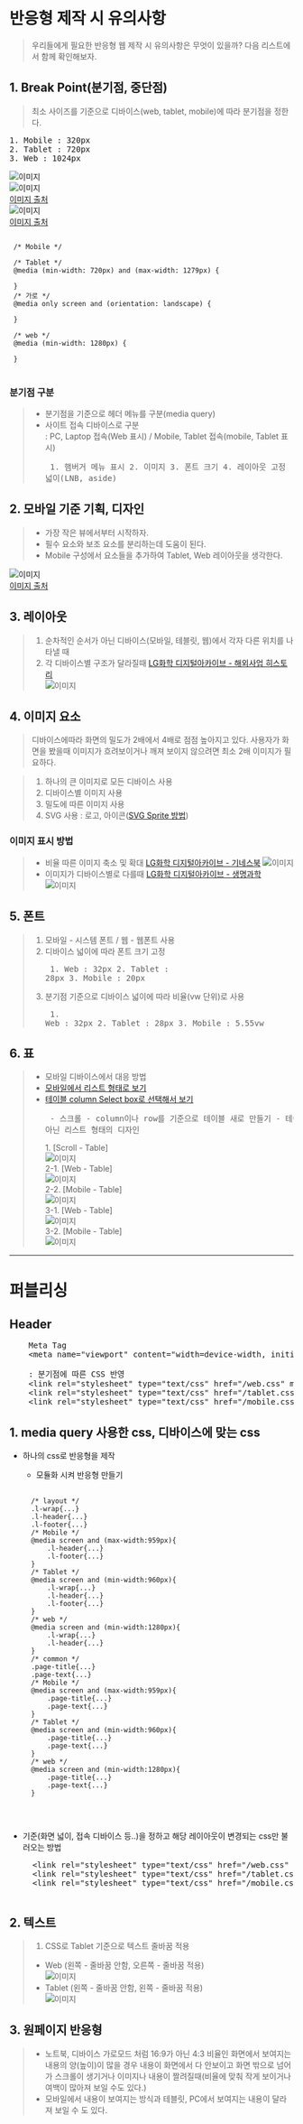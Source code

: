 # 반응형 제작 시 유의사항  
> 우리들에게 필요한 반응형 웹 제작 시 유의사항은 무엇이 있을까? 다음 리스트에서 함께 확인해보자.  

## 1. Break Point(분기점, 중단점)
> 최소 사이즈를 기준으로 디바이스(web, tablet, mobile)에 따라 분기점을 정한다.  
<pre>
1. Mobile : 320px
2. Tablet : 720px
3. Web : 1024px
</pre>

![이미지](/img/responsive-breakpoint01.png)  
![이미지](/img/responsive-breakpoint02.png)  
[이미지 출처](https://uxplanet.org/responsive-design-best-practices-c6d3f5fd163b)  
![이미지](/img/responsive-breakpoint03.jpg)  
[이미지 출처](http://brand-maestro.com/place-powerful-breakpoints-responsive-web-design/)

<pre>
<code>
 /* Mobile */

 /* Tablet */
 @media (min-width: 720px) and (max-width: 1279px) {

 }
 /* 가로 */
 @media only screen and (orientation: landscape) {

 }

 /* web */
 @media (min-width: 1280px) {

 }
</code>
</pre>

### 분기점 구분
> * 분기점을 기준으로 헤더 메뉴를 구분(media query)
> * 사이트 접속 디바이스로 구분  
> : PC, Laptop 접속(Web 표시) / Mobile, Tablet 접속(mobile, Tablet 표시)
    <pre>
    1. 햄버거 메뉴 표시
    2. 이미지
    3. 폰트 크기
    4. 레이아웃 고정 넓이(LNB, aside)
    </pre>


## 2. 모바일 기준 기획, 디자인  
> * 가장 작은 뷰에서부터 시작하자.  
> * 필수 요소와 보조 요소를 분리하는데 도움이 된다.
> * Mobile 구성에서 요소들을 추가하여 Tablet, Web 레이아웃을 생각한다.

![이미지](/img/design-mobile-first.png)  
[이미지 출처](https://uxplanet.org/responsive-design-best-practices-c6d3f5fd163b)  

## 3. 레이아웃  
> 1. 순차적인 순서가 아닌 디바이스(모바일, 테블릿, 웹)에서 각자 다른 위치를 나타낼 때  
> 2. 각 디바이스별 구조가 달라질때 [LG화학 디지털아카이브 - 해외사업 히스토리](http://developers.xeogen.com/blythe/lgarchive/overseas.html)  
> ![이미지](/img/layout.jpg)  

## 4. 이미지 요소  
> 디바이스에따라 화면의 밀도가 2배에서 4배로 점점 높아지고 있다. 사용자가 화면을 봤을때 이미지가 흐려보이거나 깨져 보이지 않으려면 최소 2배 이미지가 필요하다.  

> 1. 하나의 큰 이미지로 모든 디바이스 사용
> 2. 디바이스별 이미지 사용
> 3. 밀도에 따른 이미지 사용
> 4. SVG 사용 : 로고, 아이콘([SVG Sprite 방법](https://a11y.gitbook.io/graphics-aria/svg-graphics/sprites))


### 이미지 표시 방법
> * 비율 따른 이미지 축소 및 확대 [LG화학 디지털아카이브 - 기네스북](http://developers.xeogen.com/blythe/lgarchive/guinness.html)
> ![이미지](/img/image-01.jpg) 
> * 이미지가 디바이스별로 다를때 [LG화학 디지털아카이브 - 생명과학](http://developers.xeogen.com/blythe/lgarchive/bioproduct.html)
> ![이미지](/img/image-02.jpg) 


## 5. 폰트  
> 1. 모바일 - 시스템 폰트 / 웹 - 웹폰트 사용
> 2. 디바이스 넓이에 따라 폰트 크기 고정
    <pre>
    1. Web : 32px
    2. Tablet : 28px
    3. Mobile : 20px
    </pre>
> 3. 분기점 기준으로 디바이스 넓이에 따라 비율(vw 단위)로 사용
    <pre>
    1. Web : 32px
    2. Tablet : 28px
    3. Mobile : 5.55vw
    </pre>

## 6. 표 
> * 모바일 디바이스에서 대응 방법  
> * [모바일에서 리스트 형태로 보기](https://www.jqueryscript.net/demo/Small-Responsive-Table-Plugin-with-jQuery-CSS3-Stacked-Rows/)  
> * [테이블 column Select box로 선택해서 보기](http://gergeo.se/RWD-Table-Patterns/)  
    <pre>
    - 스크롤
    - column이나 row를 기준으로 테이블 새로 만들기
    - 테이블이 아닌 리스트 형태의 디자인
    </pre>
    1. [Scroll - Table]  
    ![이미지](/img/table-scroll.png)    
    2-1. [Web - Table]  
    ![이미지](/img/table-web.png)    
    2-2. [Mobile - Table]  
    ![이미지](/img/table-mobile.png)  
    3-1. [Web - Table]  
    ![이미지](/img/table-list-web.png)    
    3-2. [Mobile - Table]  
    ![이미지](/img/table-list-mobile.png)  

--------------------------

# 퍼블리싱

## Header
<pre>
    Meta Tag
    &lt;meta name="viewport" content="width=device-width, initial-scale=1.0"&gt;

    : 분기점에 따른 CSS 반영    
    &lt;link rel="stylesheet" type="text/css" href="/web.css" media="screen and (min-width:1280px)" /&gt;
    &lt;link rel="stylesheet" type="text/css" href="/tablet.css" media="screen and (min-width:712px) and (max-width:1279px)" /&gt;
    &lt;link rel="stylesheet" type="text/css" href="/mobile.css" media="screen and (max-width:711px)" /&gt;
</pre>

## 1. media query 사용한 css, 디바이스에 맞는 css
* 하나의 css로 반응형을 제작
    * 모듈화 시켜 반응형 만들기
    <pre>
    <code>
    /* layout */
    .l-wrap{...}
    .l-header{...}
    .l-footer{...}  
    /* Mobile */
    @media screen and (max-width:959px){
        .l-header{...}
        .l-footer{...}
    }
    /* Tablet */
    @media screen and (min-width:960px){
        .l-wrap{...}
        .l-header{...}
        .l-footer{...}
    }
    /* web */
    @media screen and (min-width:1280px){
        .l-wrap{...}
        .l-header{...}
    }  
    /* common */
    .page-title{...}
    .page-text{...}    
    /* Mobile */
    @media screen and (max-width:959px){
        .page-title{...}
        .page-text{...}
    }
    /* Tablet */
    @media screen and (min-width:960px){
        .page-title{...}
        .page-text{...}
    }
    /* web */
    @media screen and (min-width:1280px){
        .page-title{...}
        .page-text{...}
    }   
    
    </code>
    </pre>

* 기준(화면 넓이, 접속 디바이스 등..)을 정하고 해당 레이아웃이 변경되는 css만 불러오는 방법
    <pre>
    &lt;link rel="stylesheet" type="text/css" href="/web.css" media="screen and (min-width:1280px)" /&gt;
    &lt;link rel="stylesheet" type="text/css" href="/tablet.css" media="screen and (min-width:712px) and (max-width:1279px)" /&gt;
    &lt;link rel="stylesheet" type="text/css" href="/mobile.css" media="screen and (max-width:711px)" /&gt;
    </pre>

## 2. 텍스트
> 1. CSS로 Tablet 기준으로 텍스트 줄바꿈 적용
> * Web (왼쪽 - 줄바꿈 안함, 오른쪽 - 줄바꿈 적용)  
> ![이미지](/img/text.jpg) 
> * Tablet (왼쪽 - 줄바꿈 안함, 왼쪽 - 줄바꿈 적용)    
> ![이미지](/img/text-nowrap.jpg)  

## 3. 원페이지 반응형
> * 노트북, 디바이스 가로모드 처럼 16:9가 아닌 4:3 비율인 화면에서 보여지는 내용의 양(높이)이 많을 경우 내용이 화면에서 다 안보이고 화면 밖으로 넘어가 스크롤이 생기거나 이미지나 내용이 짤려질때(비율에 맞춰 작게 보이거나 여백이 많아져 보일 수도 있다.)
> * 모바일에서 내용이 보여지는 방식과 테블릿, PC에서 보여지는 내용이 달라져 보일 수 도 있다.